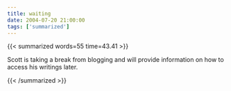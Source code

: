 ```yaml
---
title: waiting
date: 2004-07-20 21:00:00
tags: ['summarized']
---
```


{{< summarized words=55 time=43.41 >}}

Scott is taking a break from blogging and will provide information on how to access his writings later.

{{< /summarized >}}